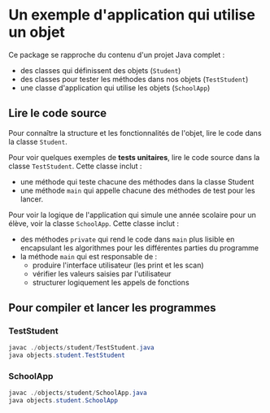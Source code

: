 # Un exemple d'application qui utilise un objet

Ce package se rapproche du contenu d'un projet Java complet :
* des classes qui définissent des objets (`Student`)
* des classes pour tester les méthodes dans nos objets (`TestStudent`)
* une classe d'application qui utilise les objets (`SchoolApp`)

## Lire le code source

Pour connaître la structure et les fonctionnalités de l'objet, lire le code dans la classe `Student`.

Pour voir quelques exemples de **tests unitaires**, lire le code source dans la classe `TestStudent`. Cette classe inclut :
* une méthode qui teste chacune des méthodes dans la classe Student
* une méthode `main` qui appelle chacune des méthodes de test pour les lancer.

Pour voir la logique de l'application qui simule une année scolaire pour un élève, voir la classe `SchoolApp`. Cette classe inclut :
* des méthodes `private` qui rend le code dans `main` plus lisible en encapsulant les algorithmes pour les différentes parties du programme
* la méthode `main` qui est responsable de :
    * produire l'interface utilisateur (les print et les scan)
    * vérifier les valeurs saisies par l'utilisateur
    * structurer logiquement les appels de fonctions

## Pour compiler et lancer les programmes

### TestStudent
```powershell
javac ./objects/student/TestStudent.java
java objects.student.TestStudent
```

### SchoolApp
```powershell
javac ./objects/student/SchoolApp.java
java objects.student.SchoolApp
```